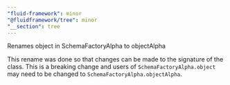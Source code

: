 ```yaml
---
"fluid-framework": minor
"@fluidframework/tree": minor
"__section": tree
---
```

Renames object in SchemaFactoryAlpha to objectAlpha

This rename was done so that changes can be made to the signature of the class. This is a breaking change and users of `SchemaFactoryAlpha.object` may need to be changed to `SchemaFactoryAlpha.objectAlpha`.